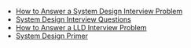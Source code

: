
- [How to Answer a System Design Interview Problem](https://blog.algomaster.io/p/how-to-answer-a-system-design-interview-problem)
- [System Design Interview Questions](https://www.educative.io/blog/system-design-interview-questions)
- [How to Answer a LLD Interview Problem](https://blog.algomaster.io/p/how-to-answer-a-lld-interview-problem)
- [System Design Primer](https://github.com/donnemartin/system-design-primer)